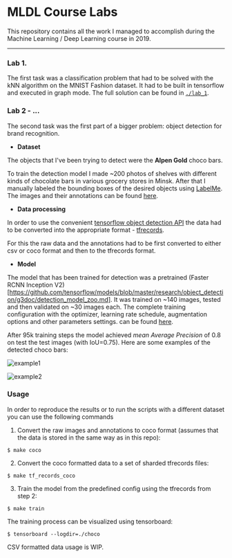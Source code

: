 # MLDL Course Labs

This repository contains all the work I managed to accomplish during the Machine Learning / Deep Learning course in 2019.

___
### Lab 1.

The first task was a classification problem that had to be solved with the kNN algorithm on the MNIST Fashion dataset. It had to be built in tensorflow and executed in graph mode. The full solution can be found in [`./lab_1`](https://github.com/ivanklimuk/mldl_rfikt_master_2/blob/master/lab_1/Lab1_mnist_fashion_knn.ipynb).

### Lab 2 - ...

The second task was the first part of a bigger problem: object detection for brand recognition.

- **Dataset**

The objects that I've been trying to detect were the **Alpen Gold** choco bars.

To train the detection model I made ~200 photos of shelves with different kinds of chocolate bars in various grocery stores in Minsk. After that I manually labeled the bounding boxes of the desired objects using [LabelMe](https://github.com/wkentaro/labelme). The images and their annotations can be found [here](https://drive.google.com/drive/folders/1nZRoNVYz3svrYwFDouooG08ARWpEFA7k?usp=sharing).

- **Data processing**

In order to use the convenient [tensorflow object detection API](https://github.com/tensorflow/models/tree/master/research/object_detection) the data had to be converted into the appropriate format - [tfrecords](https://www.tensorflow.org/tutorials/load_data/tfrecord).

For this the raw data and the annotations had to be first converted to either csv or coco format and then to the tfrecords format.

- **Model**

The model that has been trained for detection was a pretrained (Faster RCNN Inception V2)[https://github.com/tensorflow/models/blob/master/research/object_detection/g3doc/detection_model_zoo.md]. It was trained on ~140 images, tested and then validated on ~30 images each. The complete training configuration with the optimizer, learning rate schedule, augmentation options and other parameters settings. can be found [here](https://github.com/ivanklimuk/mldl_rfikt_master_2/blob/master/choco/model/train_coco.config).

After 95k training steps the model achieved *mean Average Precision* of 0.8 on test the test images (with IoU=0.75). Here are some examples of the detected choco bars:

![example1](example1.jpg)

![example2](example2.jpg)

### Usage

In order to reproduce the results or to run the scripts with a different dataset you can use the following commands

1. Convert the raw images and annotations to coco format (assumes that the data is stored in the same way as in this repo):
```
$ make coco
```

2. Convert the coco formatted data to a set of sharded tfrecords files:
```
$ make tf_records_coco
```

3. Train the model from the predefined config using the tfrecords from step 2:
```
$ make train
```

The training process can be visualized using tensorboard:
```
$ tensorboard --logdir=./choco
```

CSV formatted data usage is WIP.
